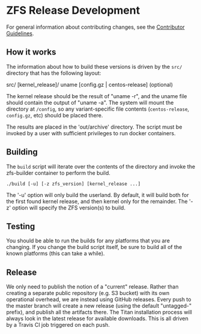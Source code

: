 # ZFS Release Development

For general information about contributing changes, see the
[Contributor Guidelines](https://github.com/titan-data/.github/blob/master/CONTRIBUTING.md).

## How it works

The information about how to build these versions is driven by the `src/`
directory that has the following layout:

   src/
      [kernel_release]/
         uname
         [config.gz | centos-release] (optional)

The kernel release should be the result of "uname -r", and the uname file should
contain the output of "uname -a". The system will mount the directory at
`/config`, so any variant-specific file contents (`centos-release`, `config.gz`,
etc) should be placed there.

The results are placed in the 'out/archive' directory. The script must be
invoked by a user with sufficient privileges to run docker containers.

## Building

The `build` script will iterate over the contents of the directory and invoke
the zfs-builder container to perform the build.

```
./build [-u] [-z zfs_version] [kernel_release ...]
```

The '-u' option will only build the userland. By default, it will build both for
the first found kernel release, and then kernel only for the remainder. The '-z'
option will specify the ZFS version(s) to build.

## Testing

You should be able to run the builds for any platforms that you are changing.
If you change the build script itself, be sure to build all of the known
platforms (this can take a while).

## Release

We only need to publish the notion of a "current" release. Rather than
creating a separate public repository (e.g. S3 bucket) with its own operational
overhead, we are instead using GitHub releases. Every push to the master branch
will create a new release (using the default "untagged-" prefix), and publish
all the artifacts there. The Titan installation process will always look in
the latest release for available downloads. This is all driven by a Travis CI
job triggered on each push.
